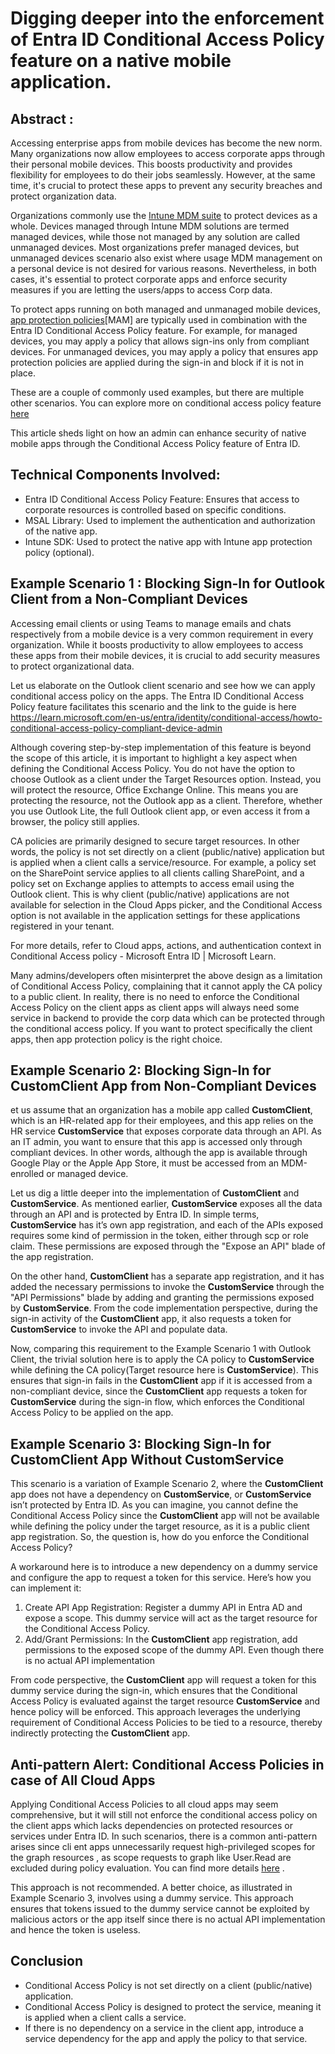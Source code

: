 # Digging deeper into the enforcement of Entra ID Conditional Access Policy feature on a native mobile application.

## Abstract : 

Accessing enterprise apps from mobile devices has become the new norm. Many organizations now allow employees to access corporate apps through their personal mobile devices. This boosts productivity and provides flexibility for employees to do their jobs seamlessly. However, at the same time, it's crucial to protect these apps to prevent any security breaches and protect organization data.

Organizations commonly use the [Intune MDM suite](https://learn.microsoft.com/en-us/mem/intune/fundamentals/manage-devices) to protect devices as a whole. Devices managed through Intune MDM solutions are termed managed devices, while those not managed by any solution are called unmanaged devices. Most organizations prefer managed devices, but unmanaged devices scenario also exist where usage MDM management on a personal device is not desired for various reasons. Nevertheless, in both cases, it's essential to protect corporate apps and enforce security measures if you are letting the users/apps to access Corp data.

To protect apps running on both managed and unmanaged mobile devices, [app protection policies](https://learn.microsoft.com/en-us/mem/intune/apps/app-management)[MAM] are typically used in combination with the Entra ID Conditional Access Policy feature. For example, for managed devices, you may apply a policy that allows sign-ins only from compliant devices. For unmanaged devices, you may apply a policy that ensures app protection policies are applied during the sign-in and block if it is not in place. 

These are a couple of commonly used examples, but there are multiple other scenarios. You can explore more on conditional access policy feature [here](https://learn.microsoft.com/en-us/entra/identity/conditional-access/concept-conditional-access-policies) 

This article sheds light on how an admin can enhance security of native mobile apps through the Conditional Access Policy feature of Entra ID. 

## Technical Components Involved:

- Entra ID Conditional Access Policy Feature: Ensures that access to corporate resources is controlled based on specific conditions.
- MSAL Library: Used to implement the authentication and authorization of the native app.
- Intune SDK: Used to protect the native app with Intune app protection policy (optional).


## Example Scenario 1 : Blocking Sign-In for Outlook Client from a Non-Compliant Devices

Accessing email clients or using Teams to manage emails and chats respectively from a mobile device is a very common requirement in every organization. While it boosts productivity to allow employees to access these apps from their mobile devices, it is crucial to add security measures to protect organizational data.

Let us elaborate on the Outlook client scenario and see how we can apply conditional access policy on the apps. The Entra ID Conditional Access Policy feature facilitates this scenario and the link to the guide is here https://learn.microsoft.com/en-us/entra/identity/conditional-access/howto-conditional-access-policy-compliant-device-admin	

Although covering step-by-step implementation of this feature is beyond the scope of this article, it is important to highlight a key aspect when defining the Conditional Access Policy. You do not have the option to choose Outlook as a client under the Target Resources option. Instead, you will protect the resource, Office Exchange Online. This means you are protecting the resource, not the Outlook app as a client. Therefore, whether you use Outlook Lite, the full Outlook client app, or even access it from a browser, the policy still applies.

CA policies are primarily designed to secure target resources. In other words, the policy is not set directly on a client (public/native) application but is applied when a client calls a service/resource. For example, a policy set on the SharePoint service applies to all clients calling SharePoint, and a policy set on Exchange applies to attempts to access email using the Outlook client. This is why client (public/native) applications are not available for selection in the Cloud Apps picker, and the Conditional Access option is not available in the application settings for these applications registered in your tenant.

For more details, refer to Cloud apps, actions, and authentication context in Conditional Access policy - Microsoft Entra ID | Microsoft Learn.

Many admins/developers often misinterpret the above design as a limitation of Conditional Access Policy, complaining that it cannot apply the CA policy to a public client. In reality, there is no need to enforce the Conditional Access Policy on the client apps as client apps will always need some service in backend to provide the corp data which can be protected through the conditional access policy. If you want to protect specifically the client apps, then app protection policy is the right choice.

## Example Scenario 2: Blocking Sign-In for **CustomClient** App from Non-Compliant Devices

et us assume that an organization has a mobile app called **CustomClient**, which is an HR-related app for their employees, and this app relies on the HR service **CustomService** that exposes corporate data through an API. As an IT admin, you want to ensure that this app is accessed only through compliant devices. In other words, although the app is available through Google Play or the Apple App Store, it must be accessed from an MDM-enrolled or managed device.

Let us dig a little deeper into the implementation of **CustomClient** and **CustomService**. As mentioned earlier, **CustomService** exposes all the data through an API and is protected by Entra ID. In simple terms, **CustomService** has it’s own app registration, and each of the APIs exposed requires some kind of permission in the token, either through scp or role claim. These permissions are exposed through the "Expose an API" blade of the app registration.

On the other hand, **CustomClient** has a separate app registration, and it has added the necessary permissions to invoke the **CustomService** through the "API Permissions" blade by adding and granting the permissions exposed by **CustomService**. From the code implementation perspective, during the sign-in activity of the **CustomClient** app, it also requests a token for **CustomService** to invoke the API and populate data.

Now, comparing this requirement to the Example Scenario 1 with Outlook Client, the trivial solution here is to apply the CA policy to **CustomService** while defining the CA policy(Target resource here is **CustomService**). This ensures that sign-in fails in the **CustomClient** app if it is accessed from a non-compliant device, since the **CustomClient** app requests a token for **CustomService** during the sign-in flow, which enforces the Conditional Access Policy to be applied on the app.

## Example Scenario 3: Blocking Sign-In for **CustomClient** App Without **CustomService**

This scenario is a variation of Example Scenario 2, where the **CustomClient** app does not have a dependency on **CustomService**, or **CustomService** isn’t protected by Entra ID. As you can imagine, you cannot define the Conditional Access Policy since the **CustomClient** app will not be available while defining the policy under the target resource, as it is a public client app registration. So, the question is, how do you enforce the Conditional Access Policy?

A workaround here is to introduce a new dependency on a dummy service and configure the app to request a token for this service. Here’s how you can implement it:
1.	Create API App Registration: Register a dummy API in Entra AD and expose a scope. This dummy service will act as the target resource for the Conditional Access Policy.
2.	Add/Grant Permissions: In the **CustomClient** app registration, add permissions to the exposed scope of the dummy API. Even though there is no actual API implementation

From code perspective, the **CustomClient** app will request a token for this dummy service during the sign-in, which ensures that the Conditional Access Policy is evaluated against the target resource **CustomService** and hence policy will be enforced. This approach leverages the underlying requirement of Conditional Access Policies to be tied to a resource, thereby indirectly protecting the **CustomClient** app.


## Anti-pattern Alert: Conditional Access Policies in case of All Cloud Apps

Applying Conditional Access Policies to all cloud apps may seem comprehensive, but it will still not enforce the conditional access policy on the client apps which lacks dependencies on protected resources or services under Entra ID. In such scenarios, there is a common anti-pattern arises since cli ent apps unnecessarily request high-privileged scopes for the graph resources , as scope requests to graph like User.Read are excluded during policy evaluation. You can find more details [here](https://learn.microsoft.com/en-us/entra/identity/conditional-access/concept-conditional-access-cloud-apps#all-cloud-apps) .

This approach is not recommended. A better choice, as illustrated in Example Scenario 3, involves using a dummy service. This approach ensures that tokens issued to the dummy service cannot be exploited by malicious actors or the app itself since there is no actual API implementation and hence the token is useless.

## Conclusion

- Conditional Access Policy is not set directly on a client (public/native) application.
- Conditional Access Policy is designed to protect the service, meaning it is applied when a client calls a service.
- If there is no dependency on a service in the client app, introduce a service dependency for the app and apply the policy to that service.
